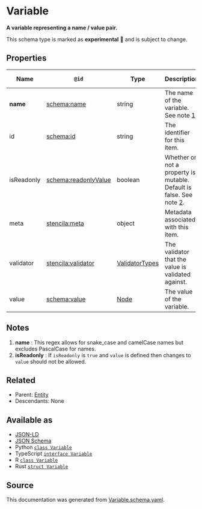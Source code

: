 # Variable

**A variable representing a name / value pair.**

This schema type is marked as **experimental** 🧪 and is subject to change.

## Properties

| Name       | `@id`                                                           | Type                                | Description                                                                   | Inherited from          |
| ---------- | --------------------------------------------------------------- | ----------------------------------- | ----------------------------------------------------------------------------- | ----------------------- |
| **name**   | [schema:name](https://schema.org/name)                          | string                              | The name of the variable. See note [1](#notes).                               | [Variable](Variable.md) |
| id         | [schema:id](https://schema.org/id)                              | string                              | The identifier for this item.                                                 | [Entity](Entity.md)     |
| isReadonly | [schema:readonlyValue](https://schema.org/readonlyValue)        | boolean                             | Whether or not a property is mutable. Default is false. See note [2](#notes). | [Variable](Variable.md) |
| meta       | [stencila:meta](https://schema.stenci.la/meta.jsonld)           | object                              | Metadata associated with this item.                                           | [Entity](Entity.md)     |
| validator  | [stencila:validator](https://schema.stenci.la/validator.jsonld) | [ValidatorTypes](ValidatorTypes.md) | The validator that the value is validated against.                            | [Variable](Variable.md) |
| value      | [schema:value](https://schema.org/value)                        | [Node](Node.md)                     | The value of the variable.                                                    | [Variable](Variable.md) |

## Notes

1. **name** : This regex allows for snake_case and camelCase names but excludes PascalCase for names.
2. **isReadonly** : If `isReadonly` is `true` and `value` is defined then changes to `value` should not be allowed.

## Related

- Parent: [Entity](Entity.md)
- Descendants: None

## Available as

- [JSON-LD](https://schema.stenci.la/Variable.jsonld)
- [JSON Schema](https://schema.stenci.la/v1/Variable.schema.json)
- Python [`class Variable`](https://stencila.github.io/schema/python/docs/types.html#schema.types.Variable)
- TypeScript [`interface Variable`](https://stencila.github.io/schema/ts/docs/interfaces/variable.html)
- R [`class Variable`](https://cran.r-project.org/web/packages/stencilaschema/stencilaschema.pdf)
- Rust [`struct Variable`](https://docs.rs/stencila-schema/latest/stencila_schema/struct.Variable.html)

## Source

This documentation was generated from [Variable.schema.yaml](https://github.com/stencila/stencila/blob/master/schema/schema/Variable.schema.yaml).
